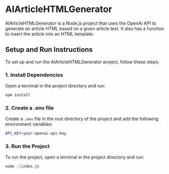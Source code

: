 # AIArticleHTMLGenerator

AIArticleHTMLGenerator is a Node.js project that uses the OpenAI API to generate an article HTML based on a given article text.
It also has a function to insert the article into an HTML template.

## Setup and Run Instructions

To set up and run the AIArticleHTMLGenerator project, follow these steps:

### 1. Install Dependencies
Open a terminal in the project directory and run:
```bash
npm install
```

### 2. Create a .env file
Create a `.env` file in the root directory of the project and add the following environment variables:
```bash
API_KEY=your-openai-api-key
```

### 3. Run the Project
To run the project, open a terminal in the project directory and run:
```bash
node .\index.js
```